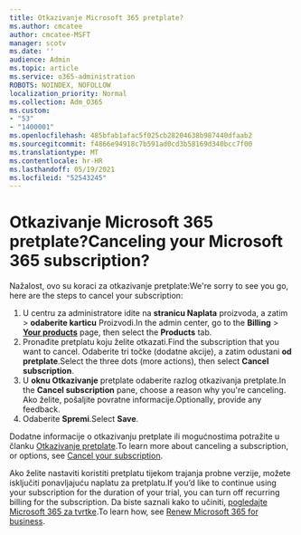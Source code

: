 ```yaml
---
title: Otkazivanje Microsoft 365 pretplate?
ms.author: cmcatee
author: cmcatee-MSFT
manager: scotv
ms.date: ''
audience: Admin
ms.topic: article
ms.service: o365-administration
ROBOTS: NOINDEX, NOFOLLOW
localization_priority: Normal
ms.collection: Adm_O365
ms.custom:
- "53"
- "1400001"
ms.openlocfilehash: 485bfab1afac5f025cb28204638b987440dfaab2
ms.sourcegitcommit: f4866e94918c7b591ad0cd3b58169d340bcc7f00
ms.translationtype: MT
ms.contentlocale: hr-HR
ms.lasthandoff: 05/19/2021
ms.locfileid: "52543245"
---
```

# <a name="canceling-your-microsoft-365-subscription"></a><span data-ttu-id="2ec07-102">Otkazivanje Microsoft 365 pretplate?</span><span class="sxs-lookup"><span data-stu-id="2ec07-102">Canceling your Microsoft 365 subscription?</span></span>

<span data-ttu-id="2ec07-103">Nažalost, ovo su koraci za otkazivanje pretplate:</span><span class="sxs-lookup"><span data-stu-id="2ec07-103">We're sorry to see you go, here are the steps to cancel your subscription:</span></span>

1. <span data-ttu-id="2ec07-104">U centru za administratore idite na **stranicu Naplata** proizvoda, a zatim  >  **[](https://go.microsoft.com/fwlink/p/?linkid=842054)** **odaberite karticu** Proizvodi.</span><span class="sxs-lookup"><span data-stu-id="2ec07-104">In the admin center, go to the **Billing** > **[Your products](https://go.microsoft.com/fwlink/p/?linkid=842054)** page, then select the **Products** tab.</span></span>
2. <span data-ttu-id="2ec07-105">Pronađite pretplatu koju želite otkazati.</span><span class="sxs-lookup"><span data-stu-id="2ec07-105">Find the subscription that you want to cancel.</span></span> <span data-ttu-id="2ec07-106">Odaberite tri točke (dodatne akcije), a zatim odustani **od pretplate**.</span><span class="sxs-lookup"><span data-stu-id="2ec07-106">Select the three dots (more actions), then select **Cancel subscription**.</span></span>
3. <span data-ttu-id="2ec07-107">U **oknu Otkazivanje** pretplate odaberite razlog otkazivanja pretplate.</span><span class="sxs-lookup"><span data-stu-id="2ec07-107">In the **Cancel subscription** pane, choose a reason why you're canceling.</span></span> <span data-ttu-id="2ec07-108">Ako želite, pošaljite povratne informacije.</span><span class="sxs-lookup"><span data-stu-id="2ec07-108">Optionally, provide any feedback.</span></span>
4. <span data-ttu-id="2ec07-109">Odaberite **Spremi**.</span><span class="sxs-lookup"><span data-stu-id="2ec07-109">Select **Save**.</span></span>

<span data-ttu-id="2ec07-110">Dodatne informacije o otkazivanju pretplate ili mogućnostima potražite u članku [Otkazivanje pretplate](/microsoft-365/commerce/subscriptions/cancel-your-subscription).</span><span class="sxs-lookup"><span data-stu-id="2ec07-110">To learn more about canceling a subscription, or options, see [Cancel your subscription](/microsoft-365/commerce/subscriptions/cancel-your-subscription).</span></span>

<span data-ttu-id="2ec07-111">Ako želite nastaviti koristiti pretplatu tijekom trajanja probne verzije, možete isključiti ponavljajuću naplatu za pretplatu.</span><span class="sxs-lookup"><span data-stu-id="2ec07-111">If you’d like to continue using your subscription for the duration of your trial, you can turn off recurring billing for the subscription.</span></span> <span data-ttu-id="2ec07-112">Da biste saznali kako to učiniti, [pogledajte Microsoft 365 za tvrtke](/microsoft-365/commerce/subscriptions/renew-your-subscription).</span><span class="sxs-lookup"><span data-stu-id="2ec07-112">To learn how, see [Renew Microsoft 365 for business](/microsoft-365/commerce/subscriptions/renew-your-subscription).</span></span>